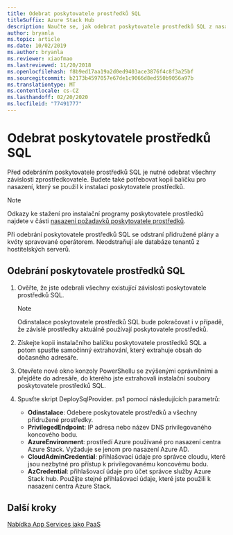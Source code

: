 ```yaml
---
title: Odebrat poskytovatele prostředků SQL
titleSuffix: Azure Stack Hub
description: Naučte se, jak odebrat poskytovatele prostředků SQL z nasazení centra Azure Stack.
author: bryanla
ms.topic: article
ms.date: 10/02/2019
ms.author: bryanla
ms.reviewer: xiaofmao
ms.lastreviewed: 11/20/2018
ms.openlocfilehash: f8b9ed17aa19a2d0ed9403ace3876f4c8f3a25bf
ms.sourcegitcommit: b2173b4597057e67de1c9066d8ed550b9056a97b
ms.translationtype: MT
ms.contentlocale: cs-CZ
ms.lasthandoff: 02/20/2020
ms.locfileid: "77491777"
---
```

# <a name="remove-the-sql-resource-provider"></a>Odebrat poskytovatele prostředků SQL

Před odebráním poskytovatele prostředků SQL je nutné odebrat všechny závislosti zprostředkovatele. Budete také potřebovat kopii balíčku pro nasazení, který se použil k instalaci poskytovatele prostředků.

> [!NOTE]
> Odkazy ke stažení pro instalační programy poskytovatele prostředků najdete v části [nasazení požadavků poskytovatele prostředků](./azure-stack-sql-resource-provider-deploy.md#prerequisites).

Při odebrání poskytovatele prostředků SQL se odstraní přidružené plány a kvóty spravované operátorem. Neodstraňují ale databáze tenantů z hostitelských serverů.

## <a name="to-remove-the-sql-resource-provider"></a>Odebrání poskytovatele prostředků SQL

1. Ověřte, že jste odebrali všechny existující závislosti poskytovatele prostředků SQL.

   > [!NOTE]
   > Odinstalace poskytovatele prostředků SQL bude pokračovat i v případě, že závislé prostředky aktuálně používají poskytovatele prostředků.
  
2. Získejte kopii instalačního balíčku poskytovatele prostředků SQL a potom spusťte samočinný extrahování, který extrahuje obsah do dočasného adresáře.

3. Otevřete nové okno konzoly PowerShellu se zvýšenými oprávněními a přejděte do adresáře, do kterého jste extrahovali instalační soubory poskytovatele prostředků SQL.

4. Spusťte skript DeploySqlProvider. ps1 pomocí následujících parametrů:

    * **Odinstalace**: Odebere poskytovatele prostředků a všechny přidružené prostředky.
    * **PrivilegedEndpoint**: IP adresa nebo název DNS privilegovaného koncového bodu.
    * **AzureEnvironment**: prostředí Azure používané pro nasazení centra Azure Stack. Vyžaduje se jenom pro nasazení Azure AD.
    * **CloudAdminCredential**: přihlašovací údaje pro správce cloudu, které jsou nezbytné pro přístup k privilegovanému koncovému bodu.
    * **AzCredential**: přihlašovací údaje pro účet správce služby Azure Stack hub. Použijte stejné přihlašovací údaje, které jste použili k nasazení centra Azure Stack.

## <a name="next-steps"></a>Další kroky

[Nabídka App Services jako PaaS](azure-stack-app-service-overview.md)
